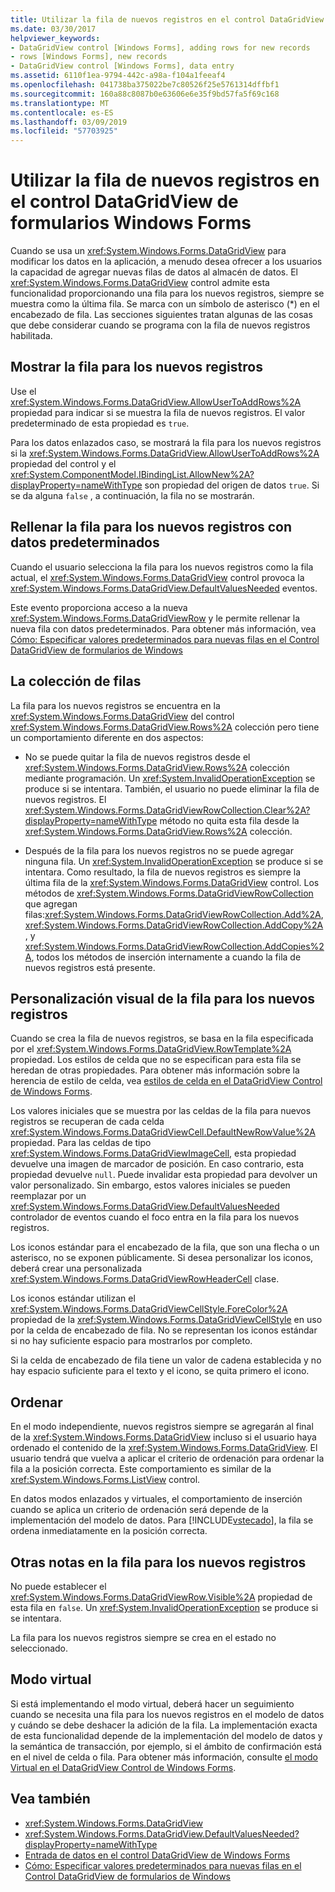 ```yaml
---
title: Utilizar la fila de nuevos registros en el control DataGridView de formularios Windows Forms
ms.date: 03/30/2017
helpviewer_keywords:
- DataGridView control [Windows Forms], adding rows for new records
- rows [Windows Forms], new records
- DataGridView control [Windows Forms], data entry
ms.assetid: 6110f1ea-9794-442c-a98a-f104a1feeaf4
ms.openlocfilehash: 041738ba375022be7c80526f25e5761314dffbf1
ms.sourcegitcommit: 160a88c8087b0e63606e6e35f9bd57fa5f69c168
ms.translationtype: MT
ms.contentlocale: es-ES
ms.lasthandoff: 03/09/2019
ms.locfileid: "57703925"
---
```

# <a name="using-the-row-for-new-records-in-the-windows-forms-datagridview-control"></a>Utilizar la fila de nuevos registros en el control DataGridView de formularios Windows Forms
Cuando se usa un <xref:System.Windows.Forms.DataGridView> para modificar los datos en la aplicación, a menudo desea ofrecer a los usuarios la capacidad de agregar nuevas filas de datos al almacén de datos. El <xref:System.Windows.Forms.DataGridView> control admite esta funcionalidad proporcionando una fila para los nuevos registros, siempre se muestra como la última fila. Se marca con un símbolo de asterisco (*) en el encabezado de fila. Las secciones siguientes tratan algunas de las cosas que debe considerar cuando se programa con la fila de nuevos registros habilitada.  
  
## <a name="displaying-the-row-for-new-records"></a>Mostrar la fila para los nuevos registros  
 Use el <xref:System.Windows.Forms.DataGridView.AllowUserToAddRows%2A> propiedad para indicar si se muestra la fila de nuevos registros. El valor predeterminado de esta propiedad es `true`.  
  
 Para los datos enlazados caso, se mostrará la fila para los nuevos registros si la <xref:System.Windows.Forms.DataGridView.AllowUserToAddRows%2A> propiedad del control y el <xref:System.ComponentModel.IBindingList.AllowNew%2A?displayProperty=nameWithType> son propiedad del origen de datos `true`. Si se da alguna `false` , a continuación, la fila no se mostrarán.  
  
## <a name="populating-the-row-for-new-records-with-default-data"></a>Rellenar la fila para los nuevos registros con datos predeterminados  
 Cuando el usuario selecciona la fila para los nuevos registros como la fila actual, el <xref:System.Windows.Forms.DataGridView> control provoca la <xref:System.Windows.Forms.DataGridView.DefaultValuesNeeded> eventos.  
  
 Este evento proporciona acceso a la nueva <xref:System.Windows.Forms.DataGridViewRow> y le permite rellenar la nueva fila con datos predeterminados. Para obtener más información, vea [Cómo: Especificar valores predeterminados para nuevas filas en el Control DataGridView de formularios de Windows](specify-default-values-for-new-rows-in-the-datagrid.md)  
  
## <a name="the-rows-collection"></a>La colección de filas  
 La fila para los nuevos registros se encuentra en la <xref:System.Windows.Forms.DataGridView> del control <xref:System.Windows.Forms.DataGridView.Rows%2A> colección pero tiene un comportamiento diferente en dos aspectos:  
  
-   No se puede quitar la fila de nuevos registros desde el <xref:System.Windows.Forms.DataGridView.Rows%2A> colección mediante programación. Un <xref:System.InvalidOperationException> se produce si se intentara. También, el usuario no puede eliminar la fila de nuevos registros. El <xref:System.Windows.Forms.DataGridViewRowCollection.Clear%2A?displayProperty=nameWithType> método no quita esta fila desde la <xref:System.Windows.Forms.DataGridView.Rows%2A> colección.  
  
-   Después de la fila para los nuevos registros no se puede agregar ninguna fila. Un <xref:System.InvalidOperationException> se produce si se intentara. Como resultado, la fila de nuevos registros es siempre la última fila de la <xref:System.Windows.Forms.DataGridView> control. Los métodos de <xref:System.Windows.Forms.DataGridViewRowCollection> que agregan filas:<xref:System.Windows.Forms.DataGridViewRowCollection.Add%2A>, <xref:System.Windows.Forms.DataGridViewRowCollection.AddCopy%2A>, y <xref:System.Windows.Forms.DataGridViewRowCollection.AddCopies%2A>, todos los métodos de inserción internamente a cuando la fila de nuevos registros está presente.  
  
## <a name="visual-customization-of-the-row-for-new-records"></a>Personalización visual de la fila para los nuevos registros  
 Cuando se crea la fila de nuevos registros, se basa en la fila especificada por el <xref:System.Windows.Forms.DataGridView.RowTemplate%2A> propiedad. Los estilos de celda que no se especifican para esta fila se heredan de otras propiedades. Para obtener más información sobre la herencia de estilo de celda, vea [estilos de celda en el DataGridView Control de Windows Forms](cell-styles-in-the-windows-forms-datagridview-control.md).  
  
 Los valores iniciales que se muestra por las celdas de la fila para nuevos registros se recuperan de cada celda <xref:System.Windows.Forms.DataGridViewCell.DefaultNewRowValue%2A> propiedad. Para las celdas de tipo <xref:System.Windows.Forms.DataGridViewImageCell>, esta propiedad devuelve una imagen de marcador de posición. En caso contrario, esta propiedad devuelve `null`. Puede invalidar esta propiedad para devolver un valor personalizado. Sin embargo, estos valores iniciales se pueden reemplazar por un <xref:System.Windows.Forms.DataGridView.DefaultValuesNeeded> controlador de eventos cuando el foco entra en la fila para los nuevos registros.  
  
 Los iconos estándar para el encabezado de la fila, que son una flecha o un asterisco, no se exponen públicamente. Si desea personalizar los iconos, deberá crear una personalizada <xref:System.Windows.Forms.DataGridViewRowHeaderCell> clase.  
  
 Los iconos estándar utilizan el <xref:System.Windows.Forms.DataGridViewCellStyle.ForeColor%2A> propiedad de la <xref:System.Windows.Forms.DataGridViewCellStyle> en uso por la celda de encabezado de fila. No se representan los iconos estándar si no hay suficiente espacio para mostrarlos por completo.  
  
 Si la celda de encabezado de fila tiene un valor de cadena establecida y no hay espacio suficiente para el texto y el icono, se quita primero el icono.  
  
## <a name="sorting"></a>Ordenar  
 En el modo independiente, nuevos registros siempre se agregarán al final de la <xref:System.Windows.Forms.DataGridView> incluso si el usuario haya ordenado el contenido de la <xref:System.Windows.Forms.DataGridView>. El usuario tendrá que vuelva a aplicar el criterio de ordenación para ordenar la fila a la posición correcta. Este comportamiento es similar de la <xref:System.Windows.Forms.ListView> control.  
  
 En datos modos enlazados y virtuales, el comportamiento de inserción cuando se aplica un criterio de ordenación será depende de la implementación del modelo de datos. Para [!INCLUDE[vstecado](../../../../includes/vstecado-md.md)], la fila se ordena inmediatamente en la posición correcta.  
  
## <a name="other-notes-on-the-row-for-new-records"></a>Otras notas en la fila para los nuevos registros  
 No puede establecer el <xref:System.Windows.Forms.DataGridViewRow.Visible%2A> propiedad de esta fila en `false`. Un <xref:System.InvalidOperationException> se produce si se intentara.  
  
 La fila para los nuevos registros siempre se crea en el estado no seleccionado.  
  
## <a name="virtual-mode"></a>Modo virtual  
 Si está implementando el modo virtual, deberá hacer un seguimiento cuando se necesita una fila para los nuevos registros en el modelo de datos y cuándo se debe deshacer la adición de la fila. La implementación exacta de esta funcionalidad depende de la implementación del modelo de datos y la semántica de transacción, por ejemplo, si el ámbito de confirmación está en el nivel de celda o fila. Para obtener más información, consulte [el modo Virtual en el DataGridView Control de Windows Forms](virtual-mode-in-the-windows-forms-datagridview-control.md).  
  
## <a name="see-also"></a>Vea también
- <xref:System.Windows.Forms.DataGridView>
- <xref:System.Windows.Forms.DataGridView.DefaultValuesNeeded?displayProperty=nameWithType>
- [Entrada de datos en el control DataGridView de Windows Forms](data-entry-in-the-windows-forms-datagridview-control.md)
- [Cómo: Especificar valores predeterminados para nuevas filas en el Control DataGridView de formularios de Windows](specify-default-values-for-new-rows-in-the-datagrid.md)

